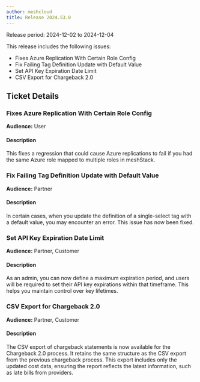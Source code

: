 ```yaml
---
author: meshcloud
title: Release 2024.53.0
---
```


Release period: 2024-12-02 to 2024-12-04

This release includes the following issues:
* Fixes Azure Replication With Certain Role Config
* Fix Failing Tag Definition Update with Default Value
* Set API Key Expiration Date Limit
* CSV Export for Chargeback 2.0
<!--truncate-->

## Ticket Details
### Fixes Azure Replication With Certain Role Config
**Audience:** User<br>

#### Description
This fixes a regression that could cause Azure replications to fail if you had the same Azure role
mapped to multiple roles in meshStack.

### Fix Failing Tag Definition Update with Default Value
**Audience:** Partner<br>

#### Description
In certain cases, when you update the definition of a single-select tag with a default value, you may encounter an error. This issue has now been fixed.

### Set API Key Expiration Date Limit
**Audience:** Partner, Customer<br>

#### Description
As an admin, you can now define a maximum expiration period, and users will be required to set their API key expirations within that timeframe. This helps you maintain control over key lifetimes.

### CSV Export for Chargeback 2.0
**Audience:** Partner, Customer<br>

#### Description
The CSV export of chargeback statements is now available for the Chargeback 2.0 process. 
It retains the same structure as the CSV export from the previous chargeback process. 
This export includes only the updated cost data, ensuring the report reflects the latest information, 
such as late bills from providers.

